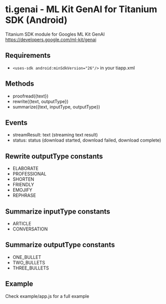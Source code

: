 # ti.genai - ML Kit GenAI for Titanium SDK (Android)

Titanium SDK module for Googles ML Kit GenAI https://developers.google.com/ml-kit/genai

## Requirements

* `<uses-sdk android:minSdkVersion="26"/>` in your tiapp.xml

## Methods
* proofread({text})
* rewrite({text, outputType})
* summarize({text, inputType, outputType})

## Events
* streamResult: text (streaming text result)
* status: status (download started, download failed, download complete)

## Rewrite outputType constants

* ELABORATE
* PROFESSIONAL
* SHORTEN
* FRIENDLY
* EMOJIFY
* REPHRASE

## Summarize inputType constants

* ARTICLE
* CONVERSATION

## Summarize outputType constants

* ONE_BULLET
* TWO_BULLETS
* THREE_BULLETS

## Example

Check example/app.js for a full example
